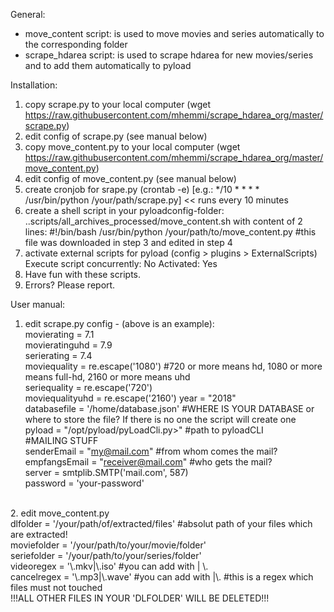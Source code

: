 General:
- move_content script: is used to move movies and series automatically to the corresponding folder
- scrape_hdarea script: is used to scrape hdarea for new movies/series and to add them automatically to pyload

Installation:
1. copy scrape.py to your local computer (wget https://raw.githubusercontent.com/mhemmi/scrape_hdarea_org/master/scrape.py)
2. edit config of scrape.py (see manual below)
3. copy move_content.py to your local computer (wget https://raw.githubusercontent.com/mhemmi/scrape_hdarea_org/master/move_content.py)
4. edit config of move_content.py (see manual below)
5. create cronjob for srape.py (crontab -e) [e.g.: */10 * * * * /usr/bin/python /your/path/scrape.py] << runs every 10 minutes
6. create a shell script in your pyloadconfig-folder: ..scripts/all_archives_processed/move_content.sh with content of 2 lines:
  #!/bin/bash
  /usr/bin/python /your/path/to/move_content.py
  #this file was downloaded in step 3 and edited in step 4
7. activate external scripts for pyload (config > plugins > ExternalScripts)
   Execute script concurrently: No
   Activated: Yes
8. Have fun with these scripts.
9. Errors? Please report.
  
User manual:
1. edit scrape.py config - (above is an example):<br/>
  movierating = 7.1<br/>
  movieratinguhd = 7.9 <br/>
  serierating = 7.4<br/>
  moviequality = re.escape('1080') #720 or more means hd, 1080 or more means full-hd, 2160 or more means uhd<br/>
  seriequality = re.escape('720')<br/>
  moviequalityuhd = re.escape('2160')
  year = "2018"<br/>
  databasefile = '/home/database.json' #WHERE IS YOUR DATABASE or where to store the file? If there is no one the script will create one<br/>
  pyload = "/opt/pyload/pyLoadCli.py>" #path to pyloadCLI<br/>
  #MAILING STUFF<br/>
  senderEmail = "my@mail.com" #from whom comes the mail?<br/>
  empfangsEmail = "receiver@mail.com" #who gets the mail?<br/>
  server = smtplib.SMTP('mail.com', 587) <br/>
  password = 'your-password'<br/>
  <br/>
2. edit move_content.py<br/>
  dlfolder = '/your/path/of/extracted/files' #absolut path of your files which are extracted!<br/>
  moviefolder = '/your/path/to/your/movie/folder' <br/>
  seriefolder = '/your/path/to/your/series/folder'<br/>
  videoregex = '\.mkv|\.iso' #you can add with | \.<new ending><br/>
  cancelregex = '\.mp3|\.wave' #you can add with |\.<new ending> #this is a regex which files must not touched <br/>
  !!!ALL OTHER FILES IN YOUR 'DLFOLDER' WILL BE DELETED!!!<br/>
